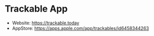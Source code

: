 # Trackable App
- Website: https://trackable.today
- AppStore: https://apps.apple.com/app/trackables/id6458344263
